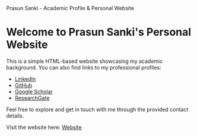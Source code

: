 <!DOCTYPE html>
<html>
<head>
  Prasun Sanki - Academic Profile & Personal Website
</head>
<body>
  <h1>Welcome to Prasun Sanki's Personal Website</h1>
  <p>
    This is a simple HTML-based website showcasing my academic background. You can also find links to my professional profiles:
  </p>
  <ul>
    <li><a href="https://www.linkedin.com/in/prasunsanki/" target="_blank">LinkedIn</a></li>
    <li><a href="https://github.com/prasunsanki" target="_blank">GitHub</a></li>
    <li><a href="https://scholar.google.co.in/citations?user=TneZVTkAAAAJ&hl=en" target="_blank">Google Scholar</a></li>
    <li><a href="https://www.researchgate.net/profile/Prasun-Sanki" target="_blank">ResearchGate</a></li>
  </ul>
  <p>
    Feel free to explore and get in touch with me through the provided contact details.
  </p>
  <p>
    Visit the website here: <a href="https://prasunsanki.github.io/" target="_blank">Website</a>
  </p>
</body>
</html>
